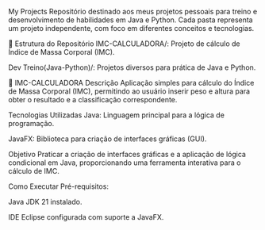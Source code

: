 My Projects
Repositório destinado aos meus projetos pessoais para treino e desenvolvimento de habilidades em Java e Python. Cada pasta representa um projeto independente, com foco em diferentes conceitos e tecnologias.

📁 Estrutura do Repositório
IMC-CALCULADORA/: Projeto de cálculo de Índice de Massa Corporal (IMC).

Dev Treino(Java-Python)/: Projetos diversos para prática de Java e Python.

🧮 IMC-CALCULADORA
Descrição
Aplicação simples para cálculo do Índice de Massa Corporal (IMC), permitindo ao usuário inserir peso e altura para obter o resultado e a classificação correspondente.

Tecnologias Utilizadas
Java: Linguagem principal para a lógica de programação.

JavaFX: Biblioteca para criação de interfaces gráficas (GUI).

Objetivo
Praticar a criação de interfaces gráficas e a aplicação de lógica condicional em Java, proporcionando uma ferramenta interativa para o cálculo de IMC.

Como Executar
Pré-requisitos:

Java JDK 21 instalado.

IDE Eclipse configurada com suporte a JavaFX.
